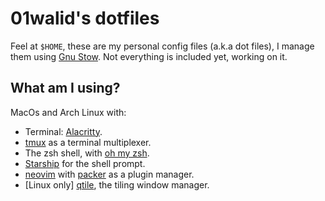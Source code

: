 # 01walid's dotfiles

Feel at `$HOME`, these are my personal config files (a.k.a dot files), I manage them using [Gnu Stow](https://www.gnu.org/software/stow/). 
Not everything is included yet, working on it.

## What am I using? 
MacOs and Arch Linux with: 

- Terminal: [Alacritty](https://github.com/alacritty/alacritty).
- [tmux](https://github.com/tmux/tmux) as a terminal multiplexer. 
- The zsh shell, with [oh my zsh](https://ohmyz.sh/).
- [Starship](https://starship.rs/) for the shell prompt.
- [neovim](https://neovim.io/) with [packer](https://github.com/wbthomason/packer.nvim) as a plugin manager.
- [Linux only] [qtile](http://www.qtile.org/), the tiling window manager.
